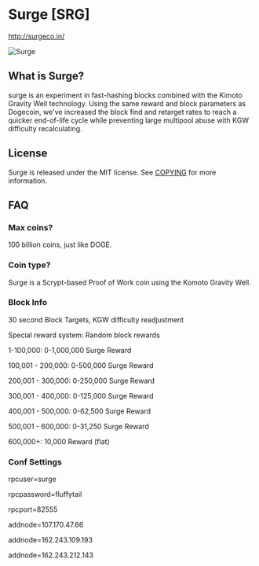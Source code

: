 # Surge [SRG]
http://surgeco.in/

![Surge](http://i.imgur.com/POAtUZV.png)

## What is Surge?
surge is an experiment in fast-hashing blocks combined with the Kimoto Gravity Well technology. 
Using the same reward and block parameters as Dogecoin, we've increased the block find and retarget 
rates to reach a quicker end-of-life cycle while preventing large multipool abuse with KGW difficulty recalculating.

## License
Surge is released under the MIT license. See [COPYING](COPYING)
for more information.

## FAQ

### Max coins?
100 billion coins, just like DOGE.

### Coin type?
Surge is a Scrypt-based Proof of Work coin using the Komoto Gravity Well.

### Block Info

30 second Block Targets, KGW difficulty readjustment

Special reward system: Random block rewards

1-100,000: 0-1,000,000 Surge Reward

100,001 - 200,000: 0-500,000 Surge Reward

200,001 - 300,000: 0-250,000 Surge Reward

300,001 - 400,000: 0-125,000 Surge Reward

400,001 - 500,000: 0-62,500 Surge Reward

500,001 - 600,000: 0-31,250 Surge Reward

600,000+: 10,000 Reward (flat)

### Conf Settings

rpcuser=surge

rpcpassword=fluffytail

rpcport=82555

addnode=107.170.47.66

addnode=162.243.109.193

addnode=162.243.212.143
